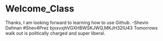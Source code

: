 # Welcome_Class
Thanks, I am looking forward to learning how to use Github. -Shevin Dafman
#Shev4Prez
bjxsvxjhVGXHBWSKJWQ,MKJH32IU43
Tomorrows walk out is politically charged and super liberal.
